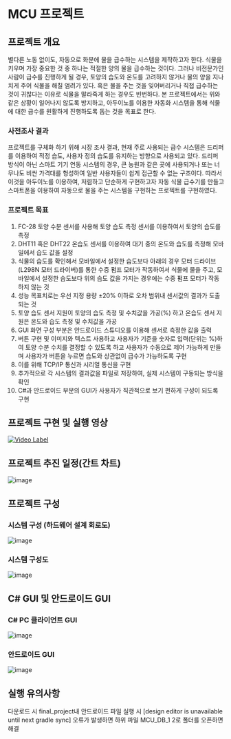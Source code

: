 # MCU 프로젝트

## 프로젝트 개요

별다른 노동 없이도, 자동으로 화분에 물을 급수하는 시스템을 제작하고자 한다.
식물을 키우며 가장 중요한 것 중 하나는 적절한 양의 물을 급수하는 것이다. 
그러나 비전문가인 사람이 급수를 진행하게 될 경우, 토양의 습도와 온도를 고려하지 않거나 물의 양을 지나치게 주어 식물을 해칠 염려가 있다. 
혹은 물을 주는 것을 잊어버리거나 직접 급수하는 것이 귀찮다는 이유로 식물을 말라죽게 하는 경우도 빈번하다.
본 프로젝트에서는 위와 같은 상황이 일어나지 않도록 방지하고, 아두이노를 이용한 자동화 시스템을 통해 식물에 대한 급수를 원활하게 진행하도록 돕는 것을 목표로 한다.

### 사전조사 결과

프로젝트를 구체화 하기 위해 시장 조사 결과, 현재 주로 사용되는 급수 시스템은 드리퍼를 이용하여 적정 습도, 사용자 정의 습도를 유지하는 방향으로 사용되고 있다.
드리퍼 방식이 아닌 스마트 기기 연동 시스템의 경우, 큰 농원과 같은 곳에 사용되거나 또는 너무나도 비싼 가격대를 형성하여 일반 사용자들이 쉽게 접근할 수 없는 구조이다.
따라서 이것을 아두이노를 이용하여, 저렴하고 단순하게 구현하고자 자동 식물 급수기를 만들고 스마트폰을 이용하여 자동으로 물을 주는 시스템을 구현하는 프로젝트를 구현하였다.

### 프로젝트 목표

1. FC-28 토양 수분 센서를 사용해 토양 습도 측정 센서를 이용하여서 토양의 습도를 측정
2. DHT11 혹은 DHT22 온습도 센서를 이용하여 대기 중의 온도와 습도를 측정해 모바일에서 습도 값을 설정
3. 식물의 습도를 확인해서 모바일에서 설정한 습도보다 아래의 경우 모터 드라이브(L298N 모터 드라이버)를 통한 수중 펌프 모터가 작동하여서 식물에 물을 주고, 모바일에서 설정한 습도보다 위의 습도 값을 가지는 경우에는 수중 펌프 모터가 작동하지 않는 것
4. 성능 목표치로는 우선 지정 용량 ±20% 이하로 오차 범위내 센서값의 결과가 도출되는 것
5. 토양 습도 센서 지원이 토양의 습도 측정 및 수치값을 가공(%) 하고 온습도 센서 지원은 온도와 습도 측정 및 수치값을 가공
6. GUI 화면 구성 부분은 안드로이드 스튜디오를 이용해 센서로 측정한 값을 출력
7. 버튼 구현 및 이미지와 텍스트 사용하고 사용자가 기준을 숫자로 입력(단위는 %)하여 토양 수분 수치를 결정할 수 있도록 하고 사용자가 수동으로 제어 가능하게 만들며 사용자가 버튼을 누르면 습도와 상관없이 급수가 가능하도록 구현
8. 이를 위해 TCP/IP 통신과 시리얼 통신을 구현
9. 추가적으로 각 시스템의 결과값을 파일로 저장하여, 실제 시스템이 구동되는 방식을 확인
10. C#과 안드로이드 부문의 GUI가 사용자가 직관적으로 보기 편하게 구성이 되도록 구현



## 프로젝트 구현 및 실행 영상 

[![Video Label](http://img.youtube.com/vi/pJDVBZhRzws/0.jpg)](https://youtu.be/pJDVBZhRzws)



## 프로젝트 추진 일정(간트 차트)

![image](https://github.com/lemosfriki/MCU_AUTOMATIC-watering-system/assets/115825244/622965ee-3c6a-4709-8d92-69132e9e8d63)

## 프로젝트 구성

### 시스템 구성 (하드웨어 설계 회로도)

![image](https://github.com/lemosfriki/MCU_AUTOMATIC-watering-system/assets/115825244/a35bfdab-430b-4586-90c5-8d969d052741)

### 시스템 구성도

![image](https://github.com/lemosfriki/MCU_AUTOMATIC-watering-system/assets/115825244/3b793237-fc11-4be7-9f66-8c4614cebe04)



## C# GUI 및 안드로이드 GUI

### C# PC 클라이언트 GUI 
![image](https://github.com/lemosfriki/MCU_AUTOMATIC-watering-system/assets/115825244/8d4ef35f-9d93-4567-989d-a71de582d072)


### 안드로이드 GUI
![image](https://github.com/lemosfriki/MCU_AUTOMATIC-watering-system/assets/115825244/95f340fa-52d4-4da8-a9c4-fd7ad825809e)

## 실행 유의사항
다운로드 시 final_project내 안드로이드 파일 실행 시 [design editor is unavailable until next gradle sync] 오류가 발생하면 하위 파일 MCU_DB_1 2로 폴더를 오픈하면 해결
